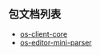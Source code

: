 ## 包文档列表

+ [os-client-core](https://choice-form.github.io/os-package-doc/client-core/index.html)
+ [os-editor-mini-parser](https://choice-form.github.io/os-package-doc/editor-mini-parser/index.html)